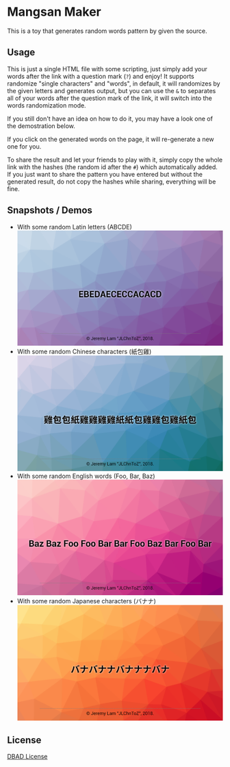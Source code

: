 Mangsan Maker
=============
This is a toy that generates random words pattern by given the source.

Usage
-----
This is just a single HTML file with some scripting, just simply add your words after the link with a question mark (`?`) and enjoy!
It supports randomize "single characters" and "words", in default,
it will randomizes by the given letters and generates output,
but you can use the `&` to separates all of your words after the question mark of the link,
it will switch into the words randomization mode.

If you still don't have an idea on how to do it, you may have a look one of the demostration below.

If you click on the generated words on the page, it will re-generate a new one for you.

To share the result and let your friends to play with it,
simply copy the whole link with the hashes (the random id after the `#`) which automatically added.
If you just want to share the pattern you have entered but without the generated result,
do not copy the hashes while sharing, everything will be fine.

Snapshots / Demos
-----------------
- With some random Latin letters (ABCDE)
  [![ABCDE](previews/1.png)](https://code.moka-rin.moe/mangsan-maker/?ABCDE)
- With some random Chinese characters (紙包雞)
  [![紙包雞](previews/2.png)](https://code.moka-rin.moe/mangsan-maker/?%E7%B4%99%E5%8C%85%E9%9B%9E)
- With some random English words (Foo, Bar, Baz)
  [![Foo Bar Baz](previews/3.png)](https://code.moka-rin.moe/mangsan-maker/?Foo&Bar&Baz)
- With some random Japanese characters (バナナ)
  [![バナナ](previews/4.png)](https://code.moka-rin.moe/mangsan-maker/?%E3%83%90%E3%83%8A%E3%83%8A)

License
-------
[DBAD License](LICENSE.md)
